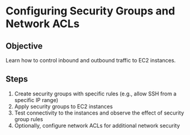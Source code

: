 # Configuring Security Groups and Network ACLs

## Objective

Learn how to control inbound and outbound traffic to EC2 instances.

## Steps

1. Create security groups with specific rules (e.g., allow SSH from a specific IP range)
2. Apply security groups to EC2 instances
3. Test connectivity to the instances and observe the effect of security group rules
4. Optionally, configure network ACLs for additional network security
